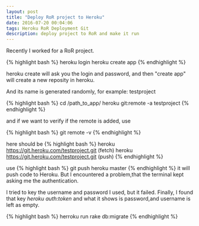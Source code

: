 ```yaml
---
layout: post
title: "Deploy RoR project to Heroku"
date: 2016-07-20 00:04:06
tags: Heroku RoR Deployment Git
description: deploy project to RoR and make it run
---
```


Recently I worked for a RoR project. 

{% highlight bash %}
    heroku login
    heroku create app
{% endhighlight %}


heroku create will ask you the login and password, and then "create app" will create a new reposity in heroku.

And its name is generated randomly, for example: testproject

{% highlight bash %}
    cd /path_to_app/
    heroku git:remote -a testproject
{% endhighlight %}

and if we want to verify if the remote is added, use

{% highlight bash %}
    git remote -v
{% endhighlight %}

here should be
{% highlight bash %}
    heroku  https://git.heroku.com/testproject.git (fetch)
    heroku  https://git.heroku.com/testproject.git (push)
{% endhighlight %}

use 
{% highlight bash %}
    git push heroku master
{% endhighlight %}
it will push code to Heroku. But I encountered a problem,that the terminal kept asking me the  authentication.

I tried to key the username and password I used, but it failed. Finally, I found that
key
*heroku auth:token*
and what it shows is password,and username is left as empty.

{% highlight bash %}
    herroku run rake db:migrate
{% endhighlight %}


